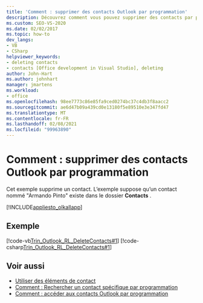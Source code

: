 ```yaml
---
title: 'Comment : supprimer des contacts Outlook par programmation'
description: Découvrez comment vous pouvez supprimer des contacts par programmation dans Microsoft Outlook. Cet exemple supprime un contact.
ms.custom: SEO-VS-2020
ms.date: 02/02/2017
ms.topic: how-to
dev_langs:
- VB
- CSharp
helpviewer_keywords:
- deleting contacts
- contacts [Office development in Visual Studio], deleting
author: John-Hart
ms.author: johnhart
manager: jmartens
ms.workload:
- office
ms.openlocfilehash: 98ee7773c86e85fa9ced0274bc37c4db3f8aacc2
ms.sourcegitcommit: ae6d47b09a439cd0e13180f5e89510e3e347fd47
ms.translationtype: MT
ms.contentlocale: fr-FR
ms.lasthandoff: 02/08/2021
ms.locfileid: "99963890"
---
```

# <a name="how-to-programmatically-delete-outlook-contacts"></a>Comment : supprimer des contacts Outlook par programmation
  Cet exemple supprime un contact. L’exemple suppose qu’un contact nommé "Armando Pinto" existe dans le dossier **Contacts** .

 [!INCLUDE[appliesto_olkallapp](../vsto/includes/appliesto-olkallapp-md.md)]

## <a name="example"></a>Exemple
 [!code-vb[Trin_Outlook_RL_DeleteContacts#1](../vsto/codesnippet/VisualBasic/Trin_Outlook_RL_DeleteContacts/thisaddin.vb#1)]
 [!code-csharp[Trin_Outlook_RL_DeleteContacts#1](../vsto/codesnippet/CSharp/Trin_Outlook_RL_DeleteContacts/thisaddin.cs#1)]

## <a name="see-also"></a>Voir aussi
- [Utiliser des éléments de contact](../vsto/working-with-contact-items.md)
- [Comment : Rechercher un contact spécifique par programmation](../vsto/how-to-programmatically-search-for-a-specific-contact.md)
- [Comment : accéder aux contacts Outlook par programmation](../vsto/how-to-programmatically-access-outlook-contacts.md)
